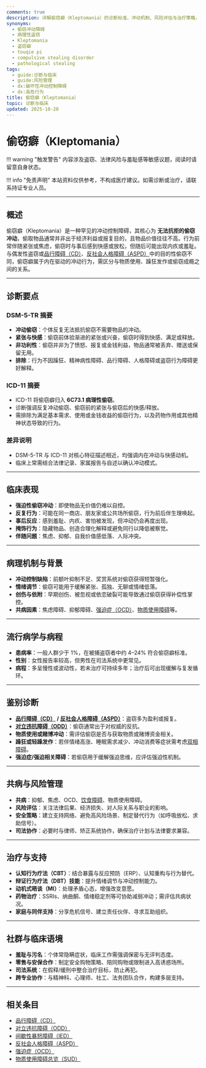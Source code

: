 ```yaml
---
comments: true
description: 详解偷窃癖（Kleptomania）的诊断标准、冲动机制、风险评估与治疗策略，协助区分偶发盗窃、物质诱发行为与人格特质问题
synonyms:
  - 偷窃冲动障碍
  - 病理性盗窃
  - Kleptomania
  - 盗窃癖
  - touqie pi
  - compulsive stealing disorder
  - pathological stealing
tags:
  - guide:诊断与临床
  - guide:风险管理
  - dx:破坏性冲动控制障碍
  - dx:高危行为
title: 偷窃癖（Kleptomania）
topic: 诊断与临床
updated: 2025-10-20
---
```


# 偷窃癖（Kleptomania）

!!! warning "触发警告"
    内容涉及盗窃、法律风险与羞耻感等敏感议题，阅读时请留意自身状态。

!!! info "免责声明"
    本站资料仅供参考，不构成医疗建议。如需诊断或治疗，请联系持证专业人员。

---

## 概述

偷窃癖（Kleptomania）是一种罕见的冲动控制障碍，其核心为 **无法抗拒的偷窃冲动**，偷取物品通常并非出于经济利益或报复目的，且物品价值往往不高。行为前常伴随紧张或焦虑，偷窃时与事后感到快感或放松，但随后可能出现内疚或羞耻。与偶发性盗窃或[品行障碍（CD）](Conduct-Disorder.md)、[反社会人格障碍（ASPD）](Antisocial-Personality-Disorder-ASPD.md)中的目的性偷窃不同，偷窃癖属于内在驱动的冲动行为，需区分与物质使用、躁狂发作或偷窃成瘾之间的关系。

---

## 诊断要点

### DSM-5-TR 摘要

- **冲动偷窃**：个体反复无法抵抗偷窃不需要物品的冲动。
- **紧张与快感**：偷窃前体验渐进的紧张或兴奋，偷窃时得到快感、满足或释放。
- **非功利性**：偷窃并非为了愤怒、报复或金钱利益，物品通常被丢弃、赠送或保留无用。
- **排除**：行为不因躁狂、精神病性障碍、品行障碍、人格障碍或盗窃行为障碍更好解释。

### ICD-11 摘要

- ICD-11 将偷窃癖归入 **6C73.1 病理性偷窃**。
- 诊断强调反复冲动偷窃、偷窃前的紧张与偷窃后的快感/释放。
- 需排除为满足基本需求、使用或金钱收益的偷窃行为，以及药物作用或其他精神状态导致的行为。

### 差异说明

- DSM-5-TR 与 ICD-11 对核心特征描述相近，均强调内在冲动与快感动机。
- 临床上常需结合法律记录、家属报告与自述以确认冲动模式。

---

## 临床表现

- **强迫性偷窃冲动**：即使物品无价值仍难以自控。
- **反复行为**：可能在同一商店、朋友家或公共场所偷窃，行为前后伴生理唤起。
- **事后反应**：感到羞耻、内疚、害怕被发现，但冲动仍会再度出现。
- **掩饰行为**：隐藏物品、创造合理化解释或避免同行以降低被察觉。
- **伴随问题**：焦虑、抑郁、自我价值感低落、人际冲突。

---

## 病理机制与背景

- **冲动控制缺陷**：前额叶抑制不足、奖赏系统对偷窃获得短暂强化。
- **情绪调节**：偷窃可能用于缓解紧张、孤独、无聊或情绪低落。
- **创伤与依附**：早期创伤、被忽视或依恋破裂可能导致通过偷窃获得补偿性掌控。
- **共病因素**：焦虑障碍、抑郁障碍、[强迫症（OCD）](OCD.md)、[物质使用障碍](Substance-Use-Disorders-SUD.md)等。

---

## 流行病学与病程

- **患病率**：一般人群少于 1%，在被捕盗窃者中约 4–24% 符合偷窃癖标准。
- **性别**：女性报告率较高，但男性在司法系统中更常见。
- **病程**：多呈慢性或波动性，若未治疗可持续多年；治疗后可出现缓解与复发循环。

---

## 鉴别诊断

- **[品行障碍（CD）](Conduct-Disorder.md) / [反社会人格障碍（ASPD）](Antisocial-Personality-Disorder-ASPD.md)**：盗窃多为盈利或报复。
- **[对立违抗障碍（ODD）](Oppositional-Defiant-Disorder.md)**：偷窃通常出于对权威的反抗。
- **物质使用或赌博冲动**：需评估偷窃是否与获取物质或赌博资金相关。
- **躁狂或轻躁发作**：若伴情绪高涨、睡眠需求减少、冲动消费等症状需考虑[双相障碍](Bipolar-Disorders.md)。
- **强迫症/强迫相关障碍**：若偷窃用于缓解强迫思维，应评估强迫性机制。

---

## 共病与风险管理

- **共病**：抑郁、焦虑、OCD、[饮食障碍](Eating-Disorders-ED.md)、物质使用障碍。
- **风险评估**：关注法律后果、经济损失、对人际关系与职业的影响。
- **安全策略**：建立支持网络、避免高风险场景、制定替代行为（如呼吸放松、求助信号）。
- **司法协作**：必要时与律师、矫正系统协作，确保治疗计划与法律要求兼容。

---

## 治疗与支持

- **认知行为疗法（CBT）**：结合暴露与反应预防（ERP）、认知重构与行为替代。
- **辩证行为疗法（DBT）技能**：提升情绪调节与冲动控制能力。
- **动机式晤谈（MI）**：处理矛盾心态，增强改变意愿。
- **药物治疗**：SSRIs、纳曲酮、情绪稳定剂等可协助减弱冲动；需评估共病状况。
- **家庭与同伴支持**：分享危机信号、建立责任伙伴、寻求互助组织。

---

## 社群与临床语境

- **羞耻与污名**：个体常隐瞒症状，临床工作需强调保密与无评判态度。
- **零售与安保合作**：制定安全购物策略、陪同购物或限制进入高诱惑场所。
- **司法系统**：在假释/缓刑中整合治疗目标，防止再犯。
- **跨专业协作**：与精神科、心理师、社工、法务团队合作，构建多层支持。

---

## 相关条目

- [品行障碍（CD）](Conduct-Disorder.md)
- [对立违抗障碍（ODD）](Oppositional-Defiant-Disorder.md)
- [间歇性暴怒障碍（IED）](Intermittent-Explosive-Disorder.md)
- [反社会人格障碍（ASPD）](Antisocial-Personality-Disorder-ASPD.md)
- [强迫症（OCD）](OCD.md)
- [物质使用障碍总览（SUD）](Substance-Use-Disorders-SUD.md)
